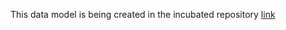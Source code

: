This data model is being created in the incubated repository [link](https://github.com/smart-data-models/incubated/tree/master/RawWaterManagement/Spillway)